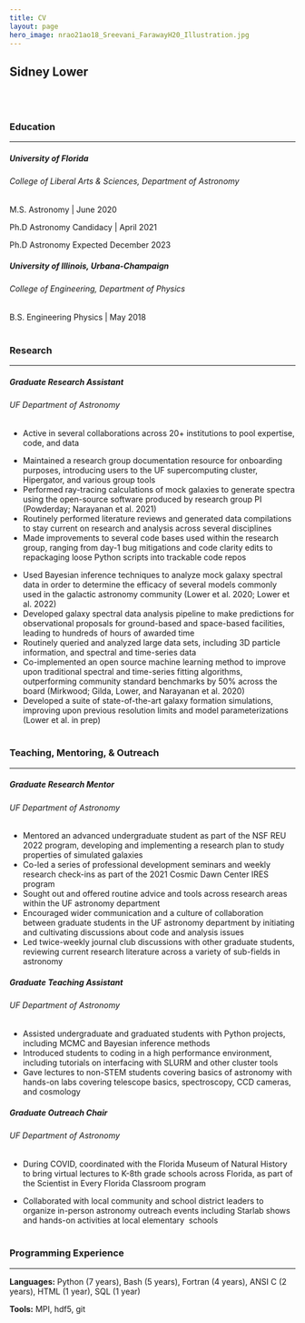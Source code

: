 ```yaml
---
title: CV
layout: page
hero_image: nrao21ao18_Sreevani_FarawayH20_Illustration.jpg
---
```



<html><head><meta content="text/html; charset=UTF-8" http-equiv="content-type"><style type="text/css">
</style></head>


<body class="c13 doc-content"><div><p class="c4 c11"><span class="c0"></span></p></div><p class="c1"><span class="c16">
<h2>Sidney Lower</h2>
<br><br>
</span></p>

<p class="c1 c4"><span class="c3"></span></p><p class="c1"><span class="c15"><h3>Education</h3></span></p><hr><p class="c1 c4"><span class="c14"></span></p><p class="c1"><span class="c2"><h5>University of Florida</h5></span></p><p class="c1"><span class="c0"><h6>College of Liberal Arts &amp; Sciences, Department of Astronomy</h6></span></p><p class="c1"><span class="c0">M.S. Astronomy | June 2020</span></p><p class="c1"><span class="c0">Ph.D Astronomy Candidacy | April 2021</span></p><p class="c1"><span class="c0">Ph.D Astronomy Expected December 2023</span></p><p class="c1 c4"><span class="c3"></span></p><p class="c1"><span class="c2"><h5>University of Illinois, Urbana-Champaign</h5></span></p><p class="c1"><span class="c0"><h6>College of Engineering, Department of Physics</h6></span></p><p class="c1"><span class="c0">B.S. Engineering Physics | May 2018<br><br></span></p><p class="c1 c4"><span class="c3"></span></p><p class="c1"><span class="c12"><h3>Research</h3></span></p><hr><p class="c1 c4"><span class="c14"></span></p><p class="c1"><span class="c2"><h5>Graduate Research Assistant</h5></span></p><p class="c1"><span class="c0"><h6>UF Department of Astronomy</h6></span></p><ul class="c9 lst-kix_u7be50ozagrr-0 start"><li class="c1 c8 c10 li-bullet-0"><span class="c0">Active in several collaborations across 20+ institutions to pool expertise, code, and data</span></li></ul><ul class="c9 lst-kix_clolzlp4sqmo-0 start"><li class="c1 c8 c10 li-bullet-0"><span class="c0">Maintained a research group documentation resource for onboarding purposes, introducing users to the UF supercomputing cluster, Hipergator, and various group tools</span></li><li class="c1 c8 c10 li-bullet-0"><span class="c0">Performed ray-tracing calculations of mock galaxies to generate spectra using the open-source software produced by research group PI (Powderday; Narayanan et al. 2021)</span></li><li class="c1 c8 c10 li-bullet-0"><span class="c0">Routinely performed literature reviews and generated data compilations to stay current on research and analysis across several disciplines</span></li><li class="c1 c8 c10 li-bullet-0"><span class="c0">Made improvements to several code bases used within the research group, ranging from day-1 bug mitigations and code clarity edits to repackaging loose Python scripts into trackable code repos</span></li></ul><ul class="c9 lst-kix_3gwwded8zrq7-0 start"><li class="c1 c8 c10 li-bullet-0"><span class="c0">Used Bayesian inference techniques to analyze mock galaxy spectral data in order to determine the efficacy of several models commonly used in the galactic astronomy community (Lower et al. 2020; Lower et al. 2022)</span></li><li class="c1 c8 c10 li-bullet-0"><span class="c0">Developed galaxy spectral data analysis pipeline to make predictions for observational proposals for ground-based and space-based facilities, leading to hundreds of hours of awarded time</span></li><li class="c1 c8 c10 li-bullet-0"><span class="c0">Routinely queried and analyzed large data sets, including 3D particle information, and spectral and time-series data</span></li><li class="c1 c8 c10 li-bullet-0"><span class="c0">Co-implemented an open source machine learning method to improve upon traditional spectral and time-series fitting algorithms, outperforming community standard benchmarks by 50% across the board (Mirkwood; Gilda, Lower, and Narayanan et al. 2020)</span></li><li class="c1 c8 c10 li-bullet-0"><span class="c0">Developed a suite of state-of-the-art galaxy formation simulations, improving upon previous resolution limits and model parameterizations (Lower et al. in prep) <br><br></span></li></ul><p class="c1 c4"><span class="c0"></span></p><p class="c1"><span class="c15"><h3>Teaching, Mentoring, &amp; Outreach</h3></span></p><hr><p class="c1 c4"><span class="c14"></span></p><p class="c1"><span class="c2"><h5>Graduate Research Mentor</h5></span></p><p class="c1"><span class="c0"><h6>UF Department of Astronomy</h6></span></p><ul class="c9 lst-kix_7no2edg0wsea-0 start"><li class="c1 c8 c10 li-bullet-0"><span class="c0">Mentored an advanced undergraduate student as part of the NSF REU 2022 program, developing and implementing a research plan to study properties of simulated galaxies</span></li><li class="c1 c8 c10 li-bullet-0"><span class="c0">Co-led a series of professional development seminars and weekly research check-ins as part of the 2021 Cosmic Dawn Center IRES program</span></li><li class="c1 c8 c10 li-bullet-0"><span class="c0">Sought out and offered routine advice and tools across research areas within the UF astronomy department</span></li><li class="c1 c8 c10 li-bullet-0"><span class="c0">Encouraged wider communication and a culture of collaboration between graduate students in the UF astronomy department by initiating and cultivating discussions about code and analysis issues</span></li><li class="c1 c8 c10 li-bullet-0"><span class="c0">Led twice-weekly journal club discussions with other graduate students, reviewing current research literature across a variety of sub-fields in astronomy</span></li></ul><p class="c1 c4"><span class="c2"></span></p><p class="c1"><span class="c2"><h5>Graduate Teaching Assistant</h5></span></p><p class="c1"><span class="c0"><h6>UF Department of Astronomy</h6></span></p><ul class="c9 lst-kix_8odh45fnx1my-0 start"><li class="c1 c8 c10 li-bullet-0"><span class="c0">Assisted undergraduate and graduated students with Python projects, including MCMC and Bayesian inference methods</span></li><li class="c1 c8 c10 li-bullet-0"><span class="c0">Introduced students to coding in a high performance environment, including tutorials on interfacing with SLURM and other cluster tools</span></li><li class="c1 c8 c10 li-bullet-0"><span class="c0">Gave lectures to non-STEM students covering basics of astronomy with hands-on labs covering telescope basics, spectroscopy, CCD cameras, and cosmology</span></li></ul><p class="c1 c4"><span class="c0"></span></p><p class="c1"><span class="c2"><h5>Graduate Outreach Chair</h5></span></p><p class="c1"><span class="c0"><h6>UF Department of Astronomy</h6></span></p><ul class="c9 lst-kix_lfhrarqj1z02-0 start"><li class="c1 c8 c10 li-bullet-0"><span class="c0">During COVID, coordinated with the Florida Museum of Natural History to bring virtual lectures to K-8th grade schools across Florida, as part of the Scientist in Every Florida Classroom program</span></li></ul><ul class="c9 lst-kix_i8lghw7t1q60-0 start"><li class="c1 c8 c10 li-bullet-0"><span class="c0">Collaborated with local community and school district leaders to organize in-person astronomy outreach events including Starlab shows and hands-on activities at local elementary &nbsp;schools<br><br></span></li></ul><p class="c1 c4"><span class="c12"></span></p><p class="c1"><span class="c12"><h3>Programming Experience</h3></span></p><hr><p class="c1 c4"><span class="c6"></span></p><p class="c1 c4"><span class="c6"></span></p><p class="c1 c5"><span class="c0"><b>Languages:</b> Python (7 years), Bash (5 years), Fortran (4 years), ANSI C (2 years), HTML (1 year), SQL (1 year)</span></p><p class="c1 c8"><span class="c7"><b>Tools:</b> MPI, hdf5, git</span></p></body></html>